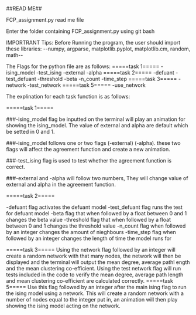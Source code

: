 ##READ ME##

FCP_assignment.py read me file

Enter the folder containing FCP_assignment.py using git bash

IMPORTRANT Tips: Before Running the program, the user should import these libraries:
--numpy, argparse, matplotlib.pyplot, matplotlib.cm, random, math--

The Flags for the python file are as follows:
=====task 1=====
-ising_model
-test_ising
-external
-alpha
=====task 2=====
-defuant
-test_defuant
-threshold
-beta
-n_count
-time_step
=====task 3=====
-network
-test_network
=====task 5=====
-use_network

The explination for each task function is as follows:

=====task 1=====

###-ising_model flag be inputted on the terminal will play an animation for showing the ising_model. The value of external and alpha are default which be setted in 0 and 1.

###-ising_model  follows one or two flags (-external) (-alpha). these two flags will affect the agreement function and create a new animation.

###-test_ising flag is used to test whether the agreement function is correct.    

###-external and -alpha will follow two numbers, They will change value of external and alpha in the agreement function.


=====task 2=====

-defuant flag activates the defuant model
-test_defuant flag runs the test for defuant model
-beta flag that when followed by a float between 0 and 1 changes the beta value
-threshold flag that when followed by a float between 0 and 1 changes the threshold value
-n_count flag when followed by an integer changes the amount of nieghbours
-time_step flag when followed by an integer changes the length of time the model runs for

=====task 3=====
Using the network flag followed by an integer will create a random network with that many nodes, the network will then be displayed and the terminal will output the mean degree, average pathl ength and the mean clustering co-efficient.
Using the test network flag will run tests included in the code to verify the mean degree, average path length and mean clustering co-efficient are calculated correctly.
=====task 5=====
Use this flag followed by an integer after the main ising flag to run the ising model using a network. This will create a random network with a number of nodes equal to the integer put in, an animation will then play showing the ising model acting on the network. 
